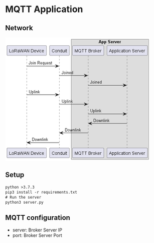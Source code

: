 # MQTT Application

## Network

![Architecture](/images/network-diagram.png)
## Setup
    python >3.7.3
    pip3 install -r requirements.txt
    # Run the server
    python3 server.py

## MQTT configuration
* server: Broker Server IP
* port: Broker Server Port

